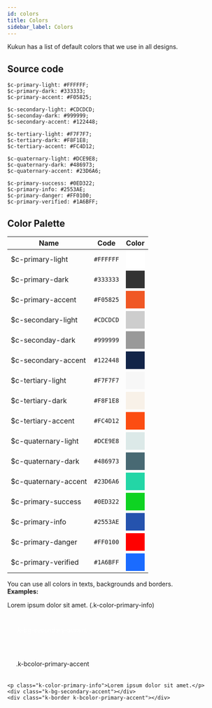 ```yaml
---
id: colors
title: Colors
sidebar_label: Colors
---
```


Kukun has a list of default colors that we use in all designs.

## Source code
```
$c-primary-light: #FFFFFF;
$c-primary-dark: #333333;	  
$c-primary-accent: #F05825; 

$c-secondary-light: #CDCDCD;          
$c-seconday-dark: #999999;      
$c-secondary-accent: #122448;	   

$c-tertiary-light: #F7F7F7; 
$c-tertiary-dark: #F8F1E8;
$c-tertiary-accent: #FC4D12;

$c-quaternary-light: #DCE9E8;
$c-quaternary-dark: #486973;
$c-quaternary-accent: #23D6A6;

$c-primary-success: #0ED322;
$c-primary-info: #2553AE;
$c-primary-danger: #FF0100;
$c-primary-verified: #1A6BFF;
```

## Color Palette

<style>
.color-div {
    padding: 20px
}
.kukun-docs-example .bg-box {
    padding: 20px;
    margin-top: 20px
}
</style>

| Name | Code | Color |
|------|------|-------|
| $c-primary-light | `#FFFFFF` | <div class="color-div" style="background-color: #FFFFFF"></div> |
| $c-primary-dark | `#333333` |   <div class="color-div" style="background-color: #333333"></div> |
| $c-primary-accent | `#F05825` | <div class="color-div" style="background-color: #F05825"></div> |
| $c-secondary-light | `#CDCDCD` |  <div class="color-div" style="background-color: #CDCDCD"></div> |
| $c-seconday-dark | `#999999` |  <div class="color-div" style="background-color: #999999"></div> |
| $c-secondary-accent | `#122448` | <div class="color-div" style="background-color: #122448"></div> |
| $c-tertiary-light | `#F7F7F7` |  <div class="color-div" style="background-color: #F7F7F7"></div> |
| $c-tertiary-dark | `#F8F1E8` |  <div class="color-div" style="background-color: #F8F1E8"></div> |
| $c-tertiary-accent | `#FC4D12` |   <div class="color-div" style="background-color: #FC4D12"></div> |
| $c-quaternary-light | `#DCE9E8` | <div class="color-div" style="background-color: #DCE9E8"></div> |
| $c-quaternary-dark | `#486973` |   <div class="color-div" style="background-color: #486973"></div> |
| $c-quaternary-accent | `#23D6A6` |   <div class="color-div" style="background-color: #23D6A6"></div> |
| $c-primary-success | `#0ED322` |   <div class="color-div" style="background-color: #0ED322"></div> |
| $c-primary-info | `#2553AE` |   <div class="color-div" style="background-color: #2553AE"></div> |
| $c-primary-danger | `#FF0100` |   <div class="color-div" style="background-color: #FF0100"></div> |
| $c-primary-verified | `#1A6BFF` |   <div class="color-div" style="background-color: #1A6BFF"></div> |

You can use all colors in texts, backgrounds and borders.  
**Examples:**    

<div class="kukun-docs-example">
<p class="k-color-primary-info">Lorem ipsum dolor sit amet. (.k-color-primary-info)</p>
<div class="bg-box k-bg-secondary-accent" style="color: white">.k-bg-secondary-accent</div>
<div class="bg-box k-border k-bcolor-primary-accent">.k-bcolor-primary-accent</div>
</div>

```
<p class="k-color-primary-info">Lorem ipsum dolor sit amet.</p>
<div class="k-bg-secondary-accent"></div>
<div class="k-border k-bcolor-primary-accent"></div>
```